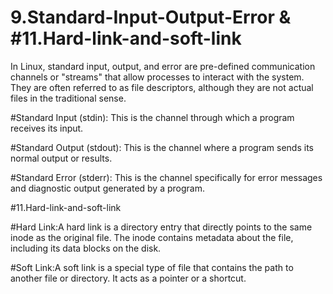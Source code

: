 ﻿# 9.Standard-Input-Output-Error & #11.Hard-link-and-soft-link
 In Linux, standard input, output, and error are pre-defined communication channels or "streams" that allow processes to interact with the system. They are often referred to as file descriptors, although they are not actual files in the traditional sense.

#Standard Input (stdin):
This is the channel through which a program receives its input.

#Standard Output (stdout):
This is the channel where a program sends its normal output or results.
 
 #Standard Error (stderr):
This is the channel specifically for error messages and diagnostic output generated by a program.
 
 
 #11.Hard-link-and-soft-link

 #Hard Link:A hard link is a directory entry that directly points to the same inode as the original file. The inode contains metadata about the file, including its data blocks on the disk.

 #Soft Link:A soft link is a special type of file that contains the path to another file or directory. It acts as a pointer or a shortcut.

 


